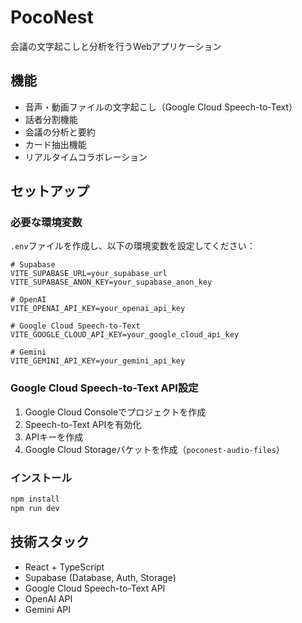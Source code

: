 # PocoNest

会議の文字起こしと分析を行うWebアプリケーション

## 機能

- 音声・動画ファイルの文字起こし（Google Cloud Speech-to-Text）
- 話者分割機能
- 会議の分析と要約
- カード抽出機能
- リアルタイムコラボレーション

## セットアップ

### 必要な環境変数

`.env`ファイルを作成し、以下の環境変数を設定してください：

```env
# Supabase
VITE_SUPABASE_URL=your_supabase_url
VITE_SUPABASE_ANON_KEY=your_supabase_anon_key

# OpenAI
VITE_OPENAI_API_KEY=your_openai_api_key

# Google Cloud Speech-to-Text
VITE_GOOGLE_CLOUD_API_KEY=your_google_cloud_api_key

# Gemini
VITE_GEMINI_API_KEY=your_gemini_api_key
```

### Google Cloud Speech-to-Text API設定

1. Google Cloud Consoleでプロジェクトを作成
2. Speech-to-Text APIを有効化
3. APIキーを作成
4. Google Cloud Storageバケットを作成（`poconest-audio-files`）

### インストール

```bash
npm install
npm run dev
```

## 技術スタック

- React + TypeScript
- Supabase (Database, Auth, Storage)
- Google Cloud Speech-to-Text API
- OpenAI API
- Gemini API